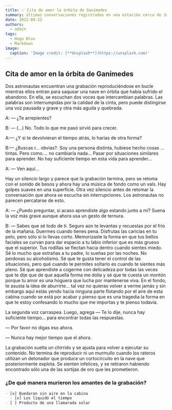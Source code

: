 ```yaml
---
title: ✅ Cita de amor la órbita de Ganímedes
summary: últimas conversaciones registradas en una estación cerca de Júpiter
date: 2022-09-22
authors:
  - admin
tags:
  - Hugo Blox
  - Markdown
image:
  caption: 'Image credit: [**Unsplash**](https://unsplash.com)'
---
```



## Cita de amor en la órbita de Ganímedes 

Dos astronautas encuentran una grabación reproduciéndose en bucle mientras ellos entran para saquear una nave en órbita que había sufrido el abandono. En ella, se escuchan  dos voces que intercambian palabras. Las palabras son interrumpidas por la calidad de la cinta, pero puede distingirse una voz pausada y grave y otra más aguda y quebrada.

A: — ¿Te arrepientes?

B: — (...) No. Todo lo que me pasó sirvió para crecer.

A:— ¿Y si te devolvieran el tiempo atrás, lo harías de otra forma?

B:— ¿Buscas r... obvias?. Soy una persona distinta, hubiese hecho cosas ... tintas. Pero como.... no cambiaría nada... Pasar por situaciones similares para aprender. No hay suficiente tiempo en esta vida para aprender...

A: — Ven aquí…

Hay un silencio largo y parece que la grabación termina, pero se retoma con el sonido de besos y ahora hay una música de fondo como un vals. Hay golpes suaves en una superficie. Otra vez silencio antes de retomar la conversación que ahora se escucha sin interrupciones. Los astronautas no parecen percatarse de esto.

A: — ¿Puedo preguntar, si acaso aprendiste algo estando junto a mí? Suena la voz más grave aunque ahora usa un gesto de ternura.

B: — Sabes que sé todo de ti. Seguro aún te levantas y recuestas por el frío de la mañana. Duermes cuando tienes pena. Disfrutas las caricias en tu pelo, pero sólo si lo llevas corto. Memorizaste la forma en que tus bellos faciales se curvan para dar espacio a tu labio inferior que es más grueso que el superior. Tus rodillas se flectan hacia dentro cuando sientes miedo. Sé lo mucho que extrañas a tu padre, lo sueñas por las noches. No perdonas su alcoholismo. Sé que te gusta tener el control de las situaciones, pero qué cuando te permites soltarlo es cuando te sientes más pleno. Sé que aprendiste a cogerme con delicadeza por todas las veces que te dije que de que aquella forma me dolía y sé que te cuesta un montón porque tu amor es una hoguera que lucha por mantenerse viva. En el fondo, te asusta la idea de aburrirte... tal vez no quieras volver a verme jamás y sin embargo aquí estás yendo hacia ninguna parte flotando por el aire de esta cabina cuando se está por acabar y pienso que es una tragedia la forma en que te estoy confesando lo mucho que me importas y te pienso todavía.

La segunda voz carraspea. Luego, agrega — Te lo dije, nunca hay suficiente tiempo... para encontrar todas las respuestas.

— Por favor no digas eso ahora.

— Nunca hay mejor tiempo que el ahora.

La grabación suelta un chirrido y se ajusta para volver a ejecutar su contenido. No termina de reproducir ni un murmullo cuando los rateros utilizan un detonador que produce un cortocircuito en la nave que posteriormente explota. Se sienten infelices, y se retiraron habiendo encontrado sólo una de las sortijas de oro que les prometieron.

### ¿De qué manera murieron los amantes de la grabación?


```markdown
- [x] Quedaron sin aire en la cabina
  - [x] Los liquidó el tiempo
- [ ] Producto de una llamarada solar
```